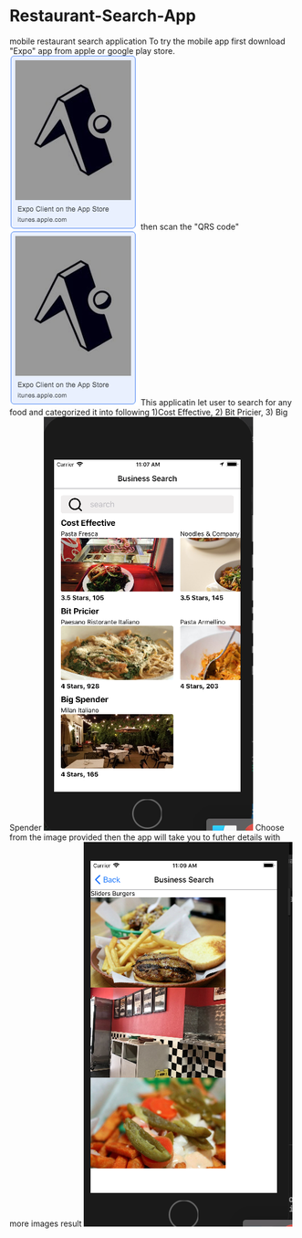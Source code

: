 # Restaurant-Search-App
mobile restaurant search application
To try the mobile app first download "Expo" app from apple or google play store.
![alt text](https://github.com/AbrahamTesla/Restaurant-Search-App/blob/master/assets/image/expo%20app.png)
then scan the "QRS code"
![alt text](https://github.com/AbrahamTesla/Restaurant-Search-App/blob/master/assets/image/expo%20app.png)
This applicatin let user to search for any food and categorized it into following 1)Cost Effective, 2) Bit Pricier, 3) Big Spender
![alt text](https://raw.githubusercontent.com/AbrahamTesla/Restaurant-Search-App/master/assets/image/Search%20Restuaran%20App.png)
Choose from the image provided then the app will take you to futher details with more images result
![alt text](https://raw.githubusercontent.com/AbrahamTesla/Restaurant-Search-App/master/assets/image/Screen%20Shot%202019-09-04%20at%2011.09.17%20AM.png)
